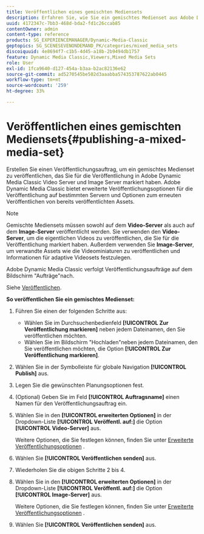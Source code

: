 ```yaml
---
title: Veröffentlichen eines gemischten Mediensets
description: Erfahren Sie, wie Sie ein gemischtes Medienset aus Adobe Dynamic Media Classic veröffentlichen.
uuid: 4172347c-7bb3-468d-bda2-fd1c26ccab85
contentOwner: admin
content-type: reference
products: SG_EXPERIENCEMANAGER/Dynamic-Media-Classic
geptopics: SG_SCENESEVENONDEMAND_PK/categories/mixed_media_sets
discoiquuid: 4e8694f7-c1b5-4d45-a18b-2b9494db1757
feature: Dynamic Media Classic,Viewers,Mixed Media Sets
role: User
exl-id: 1fca9640-d127-454a-b3aa-b2ac82136e62
source-git-commit: ad5270545be502d3aaabba574353787622ab0445
workflow-type: tm+mt
source-wordcount: '259'
ht-degree: 33%

---
```


# Veröffentlichen eines gemischten Mediensets{#publishing-a-mixed-media-set}

Erstellen Sie einen Veröffentlichungsauftrag, um ein gemischtes Medienset zu veröffentlichen, das Sie für die Veröffentlichung in Adobe Dynamic Media Classic Video Server und Image Server markiert haben. Adobe Dynamic Media Classic bietet erweiterte Veröffentlichungsoptionen für die Veröffentlichung auf bestimmten Servern und Optionen zum erneuten Veröffentlichen von bereits veröffentlichten Assets.

>[!NOTE]
>
>Gemischte Mediensets müssen sowohl auf dem **Video-Server** als auch auf dem **Image-Server** veröffentlicht werden. Sie verwenden den **Video-Server**, um die eigentlichen Videos zu veröffentlichen, die Sie für die Veröffentlichung markiert haben. Außerdem verwenden Sie **Image-Server**, um verwandte Assets wie die Videominiaturen zu veröffentlichen und Informationen für adaptive Videosets festzulegen.

Adobe Dynamic Media Classic verfolgt Veröffentlichungsaufträge auf dem Bildschirm &quot;Aufträge&quot;nach.

Siehe [Veröffentlichen](publishing-files.md#publishing_files).

<!-- 

Comment Type: remark
Last Modified By: unknown unknown 
Last Modified Date: 

<p>RB: Updated the following steps as per Cynthia email, 11/9/2012, added 11/12/2012</p>

 -->

**So veröffentlichen Sie ein gemischtes Medienset:**

1. Führen Sie einen der folgenden Schritte aus:

   * Wählen Sie im Durchsuchenbedienfeld **[!UICONTROL Zur Veröffentlichung markieren]** neben jedem Dateinamen, den Sie veröffentlichen möchten.
   * Wählen Sie im Bildschirm &quot;Hochladen&quot;neben jedem Dateinamen, den Sie veröffentlichen möchten, die Option **[!UICONTROL Zur Veröffentlichung markieren]**.

1. Wählen Sie in der Symbolleiste für globale Navigation **[!UICONTROL Publish]** aus.
1. Legen Sie die gewünschten Planungsoptionen fest.
1. (Optional) Geben Sie im Feld **[!UICONTROL Auftragsname]** einen Namen für den Veröffentlichungsauftrag ein.
1. Wählen Sie in den **[!UICONTROL erweiterten Optionen]** in der Dropdown-Liste **[!UICONTROL Veröffentl. auf:]** die Option **[!UICONTROL Video-Server]** aus.

   Weitere Optionen, die Sie festlegen können, finden Sie unter [Erweiterte Veröffentlichungsoptionen](publishing-files.md#advanced_publish_options) .

1. Wählen Sie **[!UICONTROL Veröffentlichen senden]** aus.
1. Wiederholen Sie die obigen Schritte 2 bis 4.
1. Wählen Sie in den **[!UICONTROL erweiterten Optionen]** in der Dropdown-Liste **[!UICONTROL Veröffentl. auf:]** die Option **[!UICONTROL Image-Server]** aus.

   Weitere Optionen, die Sie festlegen können, finden Sie unter [Erweiterte Veröffentlichungsoptionen](publishing-files.md#advanced_publish_options) .

1. Wählen Sie **[!UICONTROL Veröffentlichen senden]** aus.
